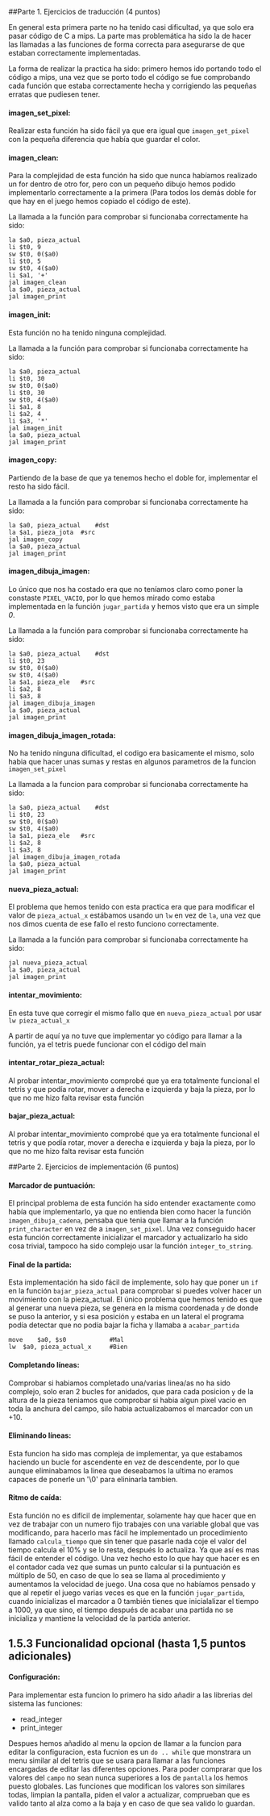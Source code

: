 




##Parte 1. Ejercicios de traducción (4 puntos)

En general esta primera parte no ha tenido casi dificultad, ya que solo era pasar código de C a mips.
La parte mas problemática ha sido la de hacer las llamadas a las funciones de forma correcta para asegurarse de que estaban correctamente implementadas.

La forma de realizar la practica ha sido: primero hemos ido portando todo el código a mips, una vez que se porto todo el código se fue comprobando cada función que estaba correctamente hecha y corrigiendo las pequeñas erratas que pudiesen tener.



#### imagen_set_pixel:
Realizar esta función ha sido fácil ya que era igual que `imagen_get_pixel` con la pequeña diferencia que había que guardar el color.



#### imagen_clean:
Para la complejidad de esta función ha sido que nunca habíamos realizado un for dentro de otro for, pero con un pequeño dibujo hemos podido implementarlo correctamente a la primera (Para todos los demás doble for que hay en el juego hemos copiado el código de este).

La llamada a la función para comprobar si funcionaba correctamente ha sido:
```
la $a0, pieza_actual
li $t0, 9
sw $t0, 0($a0)
li $t0, 5
sw $t0, 4($a0)
li $a1, '+'
jal imagen_clean
la $a0, pieza_actual
jal imagen_print
```


#### imagen_init:
Esta función no ha tenido ninguna complejidad.

La llamada a la función para comprobar si funcionaba correctamente ha sido:

```
la $a0, pieza_actual
li $t0, 30
sw $t0, 0($a0)
li $t0, 30
sw $t0, 4($a0)
li $a1, 8
li $a2, 4
li $a3, '*'
jal imagen_init
la $a0, pieza_actual
jal imagen_print
```



#### imagen_copy:
Partiendo de la base de que ya tenemos hecho el doble for, implementar el resto ha sido fácil.

La llamada a la función para comprobar si funcionaba correctamente ha sido:

```
la $a0, pieza_actual	#dst
la $a1, pieza_jota	#src
jal imagen_copy
la $a0, pieza_actual
jal imagen_print
```



#### imagen_dibuja_imagen:
Lo único que nos ha costado era que no teníamos claro como poner la constaste `PIXEL_VACIO`, por lo que hemos mirado como estaba implementada en la función `jugar_partida` y hemos visto que era un simple *0*.

La llamada a la función para comprobar si funcionaba correctamente ha sido:

```
la $a0, pieza_actual	#dst
li $t0, 23
sw $t0, 0($a0)
sw $t0, 4($a0)
la $a1, pieza_ele	#src
li $a2, 8
li $a3, 8
jal imagen_dibuja_imagen
la $a0, pieza_actual
jal imagen_print
```



#### imagen_dibuja_imagen_rotada:
No ha tenido ninguna dificultad, el codigo era basicamente el mismo, solo habia que hacer unas sumas y restas en algunos parametros de la funcion `imagen_set_pixel`

La llamada a la funcion para comprobar si funcionaba correctamente ha sido:

```
la $a0, pieza_actual	#dst
li $t0, 23
sw $t0, 0($a0)
sw $t0, 4($a0)
la $a1, pieza_ele	#src
li $a2, 8
li $a3, 8
jal imagen_dibuja_imagen_rotada
la $a0, pieza_actual
jal imagen_print
```

#### nueva_pieza_actual:
El problema que hemos tenido con esta practica era que para modificar el valor de `pieza_actual_x` estábamos usando un `lw` en vez de `la`, una vez que nos dimos cuenta de ese fallo el resto funciono correctamente.

La llamada a la función para comprobar si funcionaba correctamente ha sido:

```
jal nueva_pieza_actual
la $a0, pieza_actual
jal imagen_print
```



#### intentar_movimiento:
En esta tuve que corregir el mismo fallo que en `nueva_pieza_actual` por usar `lw pieza_actual_x`

A partir de aquí ya no tuve que implementar yo código para llamar a la función, ya el tetris puede funcionar con el código del main



#### intentar_rotar_pieza_actual:
Al probar intentar_movimiento comprobé que ya era totalmente funcional el tetris y que podía rotar, mover a derecha e izquierda y baja la pieza, por lo que no me hizo falta revisar esta función


#### bajar_pieza_actual:
Al probar intentar_movimiento comprobé que ya era totalmente funcional el tetris y que podía rotar, mover a derecha e izquierda y baja la pieza, por lo que no me hizo falta revisar esta función


##Parte 2. Ejercicios de implementación (6 puntos)


#### Marcador de puntuación:
El principal problema de esta función ha sido entender exactamente como había que implementarlo, ya que no entienda bien como hacer la función  `imagen_dibuja_cadena`, pensaba que tenia que llamar a la función `print_character` en vez de a `imagen_set_pixel`. Una vez conseguido hacer esta función correctamente inicializar el marcador y actualizarlo ha sido cosa trivial, tampoco ha sido complejo usar la función `integer_to_string`.





#### Final de la partida:
Esta implementación ha sido fácil de implemente, solo hay que poner un `if` en la función `bajar_pieza_actual` para comprobar si puedes volver hacer un movimiento con la pieza_actual.
El único problema que hemos tenido es que al generar una nueva pieza, se genera en la misma coordenada `y` de donde se puso la anterior, y si esa posición `y` estaba en un lateral el programa podía detectar que no podía bajar la ficha y llamaba a `acabar_partida`

```
move	$a0, $s0			#Mal
lw	$a0, pieza_actual_x		#Bien
```

#### Completando líneas:
Comprobar si habiamos completado una/varias linea/as no ha sido complejo, solo eran 2 bucles for anidados, que para cada posicion `y` de la altura de la pieza teniamos que comprobar si habia algun pixel vacio en toda la anchura del campo, silo habia actualizabamos el marcador con un +10.


#### Eliminando líneas:
Esta funcion ha sido mas compleja de implementar, ya que estabamos haciendo un bucle for ascendente en vez de descendente, por lo que aunque eliminabamos la linea que deseabamos la ultima no eramos capaces de ponerle un '\0' para elininarla tambien.


#### Ritmo de caída:
Esta función no es difícil de implementar, solamente hay que hacer que en vez de trabajar con un numero fijo trabajes con una variable global que vas modificando, para hacerlo mas fácil he implementado un procedimiento llamado `calcula_tiempo` que sin tener que pasarle nada coje el valor del tiempo calcula el 10% y se lo resta, después lo actualiza. Ya que así es mas fácil de entender el código. Una vez hecho esto lo que hay que hacer es en el contador cada vez que sumas un punto calcular si la puntuación es múltiplo de 50, en caso de que lo sea se llama al procedimiento y aumentamos la velocidad de juego.
Una cosa que no habíamos pensado y que al repetir el juego varias veces es que en la función `jugar_partida`, cuando inicializas el marcador a 0 también tienes que inicialalizar el tiempo a 1000, ya que sino, el tiempo después de acabar una partida no se inicializa y mantiene la velocidad de la partida anterior.

## 1.5.3 Funcionalidad opcional (hasta 1,5 puntos adicionales)


#### Configuración:
Para implementar esta funcion lo primero ha sido añadir a las librerias del sistema las funciones:
* read_integer
* print_integer

Despues hemos añadido al menu la opcion de llamar a la funcion para editar la configuracion, esta fucnion es un `do .. while` que monstrara un menu similar al del tetris que se usara para llamar a las funciones encargadas de editar las diferentes opciones.
Para poder comprarar que los valores del `campo` no sean nunca superiores a los de `pantalla` los hemos puesto globales.
Las funciones que modifican los valores son similares todas, limpian la pantalla, piden el valor a actualizar, comprueban que es valido tanto al alza como a la baja y en caso de que sea valido lo guardan.

